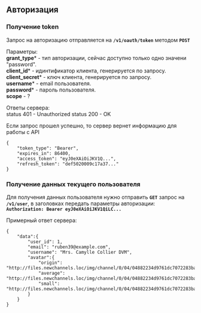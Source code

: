 ## Авторизация

### Получение token
 
Запрос на авторизацию отправляется на **`/v1/oauth/token`** 
методом **`POST`**

Параметры:<br>
**grant_type*** - тип авторизации, сейчас доступно только одно
значени "password".<br>
**client_id*** - идинтификатор клиента, генерируется по запросу.<br>
**client_secret*** - ключ клиента, генерируется по запросу.<br>
**username*** - email пользователя.<br>
**password*** - пароль пользователя.<br>
**scope** - ?

Ответы сервера:<br>
status 401 - Unauthorized
status 200 - OK

Если запрос прошел успешно, то сервер вернет информацию для 
работы с API

```
{
    "token_type": "Bearer",
    "expires_in": 86400,
    "access_token": "eyJ0eXAiOiJKV1Q...",
    "refresh_token": "def5020009c17a37..."
}
```

### Получение данных текущего пользователя

Для получения данных пользователя нужно отправить **`GET`** 
запрос на **`/v1/user`**, в заголовках передать параметры 
авторизации:<br>
**`Authorization: Bearer eyJ0eXAiOiJKV1QiLC...`**

Примерный ответ сервера:

```
{
    "data":{
        "user_id": 1,
        "email": "ruben39@example.com",
        "username": "Mrs. Camylle Collier DVM",
        "avatar":{
            "origin": "http://files.newchannels.loc/img/channel/0/04/04882234d9761dc7072283ba61e2c29b.jpg",
            "average": "http://files.newchannels.loc/img/channel/0/04/04882234d9761dc7072283ba61e2c29b_400.jpg",
            "small": "http://files.newchannels.loc/img/channel/0/04/04882234d9761dc7072283ba61e2c29b_150.jpg"
        }
    }
}
```